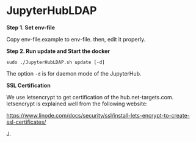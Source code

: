 # JupyterHubLDAP 

**Step 1. Set env-file**

Copy env-file.example to env-file. then, edit it properly. 

**Step 2. Run update and Start the docker**
```
sudo ./JupyterHubLDAP.sh update [-d]
```

The option `-d` is for daemon mode of the JupyterHub. 

**SSL Certification**

We use letsencrypt to get certification of the hub.net-targets.com. 
letsencrypt is explained well from the following website: 

https://www.linode.com/docs/security/ssl/install-lets-encrypt-to-create-ssl-certificates/

J. 
